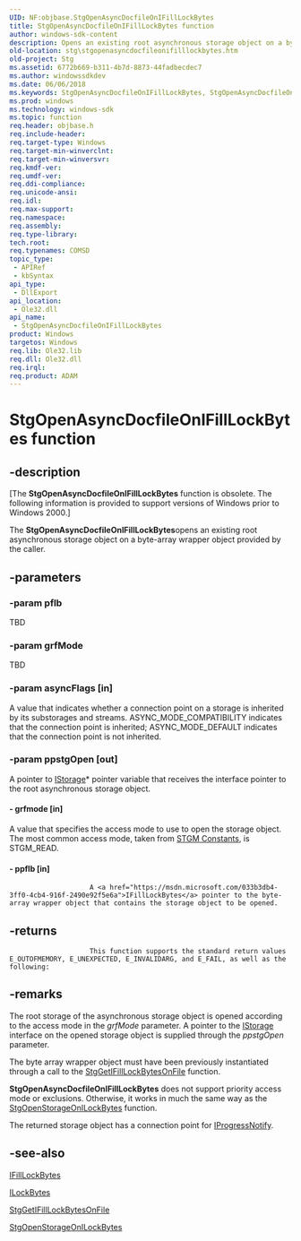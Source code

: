 ```yaml
---
UID: NF:objbase.StgOpenAsyncDocfileOnIFillLockBytes
title: StgOpenAsyncDocfileOnIFillLockBytes function
author: windows-sdk-content
description: Opens an existing root asynchronous storage object on a byte-array wrapper object provided by the caller.
old-location: stg\stgopenasyncdocfileonifilllockbytes.htm
old-project: Stg
ms.assetid: 6772b669-b311-4b7d-8873-44fadbecdec7
ms.author: windowssdkdev
ms.date: 06/06/2018
ms.keywords: StgOpenAsyncDocfileOnIFillLockBytes, StgOpenAsyncDocfileOnIFillLockBytes function [Structured Storage], _stg_stgopenasyncdocfileonifilllockbytes, objbase/StgOpenAsyncDocfileOnIFillLockBytes, stg.stgopenasyncdocfileonifilllockbytes
ms.prod: windows
ms.technology: windows-sdk
ms.topic: function
req.header: objbase.h
req.include-header: 
req.target-type: Windows
req.target-min-winverclnt: 
req.target-min-winversvr: 
req.kmdf-ver: 
req.umdf-ver: 
req.ddi-compliance: 
req.unicode-ansi: 
req.idl: 
req.max-support: 
req.namespace: 
req.assembly: 
req.type-library: 
tech.root: 
req.typenames: COMSD
topic_type:
 - APIRef
 - kbSyntax
api_type:
 - DllExport
api_location:
 - Ole32.dll
api_name:
 - StgOpenAsyncDocfileOnIFillLockBytes
product: Windows
targetos: Windows
req.lib: Ole32.lib
req.dll: Ole32.dll
req.irql: 
req.product: ADAM
---
```


# StgOpenAsyncDocfileOnIFillLockBytes function


## -description


<p class="CCE_Message">[The <b>StgOpenAsyncDocfileOnIFillLockBytes</b> function is obsolete. The following information is provided to support  versions of Windows prior to Windows 2000.]

The <b>StgOpenAsyncDocfileOnIFillLockBytes</b>opens an existing root asynchronous storage object on a byte-array wrapper object provided by the caller.


## -parameters




### -param pflb

TBD


### -param grfMode

TBD


### -param asyncFlags [in]

A value that indicates whether a connection point on a storage is inherited by its substorages and streams. ASYNC_MODE_COMPATIBILITY indicates that the connection point is inherited; ASYNC_MODE_DEFAULT indicates that the connection point is not inherited.


### -param ppstgOpen [out]

A pointer to 
<a href="https://msdn.microsoft.com/2f454538-0f40-4811-b908-cd317ef79487">IStorage</a>* pointer variable that receives the interface pointer to the root asynchronous storage object.


#### - grfmode [in]

A value that specifies the access mode to use to open the storage object. The most common access mode, taken from <a href="https://msdn.microsoft.com/15a35da9-332a-46e1-9190-500c95e26f59">STGM Constants</a>, is STGM_READ.


#### - ppflb [in]


						A <a href="https://msdn.microsoft.com/033b3db4-3ff0-4cb4-916f-2490e92f5e6a">IFillLockBytes</a> pointer to the byte-array wrapper object that contains the storage object to be opened.


## -returns




						This function supports the standard return values E_OUTOFMEMORY, E_UNEXPECTED, E_INVALIDARG, and E_FAIL, as well as the following:




## -remarks



The root storage of the asynchronous storage object is opened according to the access mode in the <i>grfMode</i> parameter. A pointer to the 
<a href="https://msdn.microsoft.com/2f454538-0f40-4811-b908-cd317ef79487">IStorage</a> interface on the opened storage object is supplied through the <i>ppstgOpen</i> parameter.

The byte array wrapper object must have been previously instantiated through a call to the 
<a href="https://msdn.microsoft.com/948724ff-d1eb-43ca-b498-6296909cfb28">StgGetIFillLockBytesOnFile</a> function.

<b>StgOpenAsyncDocfileOnIFillLockBytes</b> does not support priority access mode or exclusions. Otherwise, it works in much the same way as the 
<a href="https://msdn.microsoft.com/7920bd46-0a8f-42e0-9988-59d85edb64e2">StgOpenStorageOnILockBytes</a> function.

The returned storage object has a connection point for 
<a href="https://msdn.microsoft.com/library/ms680740(v=VS.85).aspx">IProgressNotify</a>.




## -see-also




<a href="https://msdn.microsoft.com/033b3db4-3ff0-4cb4-916f-2490e92f5e6a">IFillLockBytes</a>



<a href="https://msdn.microsoft.com/bb2c5d0d-8dc8-4844-9a20-ef8e4def5731">ILockBytes</a>



<a href="https://msdn.microsoft.com/948724ff-d1eb-43ca-b498-6296909cfb28">StgGetIFillLockBytesOnFile</a>



<a href="https://msdn.microsoft.com/7920bd46-0a8f-42e0-9988-59d85edb64e2">StgOpenStorageOnILockBytes</a>
 

 

